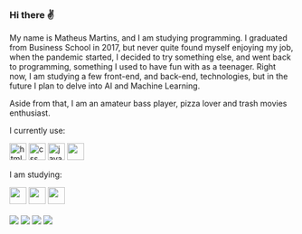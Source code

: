 ### Hi there ✌

My name is Matheus Martins, and I am studying programming. I graduated from Business School in 2017, but never quite found myself enjoying my job, when the pandemic started, I decided to try something else, and went back to programming, something I used to have fun with as a teenager. Right now, I am studying a few front-end, and back-end, technologies, but in the future I plan to delve into AI and Machine Learning.

Aside from that, I am an amateur bass player, pizza lover and trash movies enthusiast. 

I currently use:
<div style="display: inline-block">
  <img height="30" alt="html" src="https://cdn.jsdelivr.net/gh/devicons/devicon/icons/html5/html5-original.svg" />
  <img height="30" alt="css" src="https://cdn.jsdelivr.net/gh/devicons/devicon/icons/css3/css3-original.svg" />
  <img height="30" alt="javascript" src="https://cdn.jsdelivr.net/gh/devicons/devicon/icons/javascript/javascript-original.svg" />
  <img height="30" src="https://cdn.jsdelivr.net/gh/devicons/devicon/icons/react/react-original.svg" />
</div>

<br/>

I am studying: 
<div style="display: inline-block">
  <img height="30" src="https://cdn.jsdelivr.net/gh/devicons/devicon/icons/typescript/typescript-original.svg" />
  <img height="30" src="https://cdn.jsdelivr.net/gh/devicons/devicon/icons/nodejs/nodejs-plain.svg" />
  <img height="30" src="https://cdn.jsdelivr.net/gh/devicons/devicon/icons/java/java-original.svg" />      
</div>

<br/>
<br/>

<div style="display: inline-block">
  <a href="https://web.facebook.com/matheusm.1991/" target="_blank"><img src="https://img.shields.io/badge/Facebook-1877F2?style=for-the-badge&logo=facebook&logoColor=white" /></a>
  <a href="https://www.linkedin.com/in/martins-m/" target="_blank"><img src="https://img.shields.io/badge/LinkedIn-0077B5?style=for-the-badge&logo=linkedin&logoColor=white" /></a>
  <a href="https://twitter.com/EusMartins" target="_blank"><img src="https://img.shields.io/badge/Twitter-1DA1F2?style=for-the-badge&logo=twitter&logoColor=white" /></a>
  <a href="https://www.instagram.com/martinspcm/" target="_blank"><img src="https://img.shields.io/badge/Instagram-E4405F?style=for-the-badge&logo=instagram&logoColor=white" /></a>                                                          
</div>

